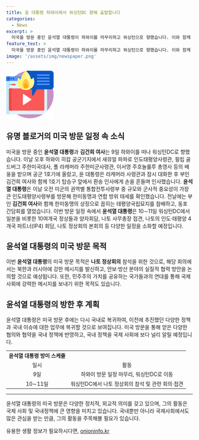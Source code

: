 ```yaml
---
title: 윤 대통령 하와이에서 워싱턴DC 향해 출발합니다
categories:
  - News
excerpt: >
  미국을 방문 중인 윤석열 대통령이 하와이를 마무리하고 워싱턴으로 향했습니다. 이와 함께 윤 대통령은 나토 정상회의 등 다양한 일정을 소화할 예정으로, 북한과 러시아에 강한 메시지를 전하고 안보·방산 분야의 협력 방안을 논의할 것으로 전망됩니다. 해당 기사에서는 윤 대통령의 미국 방문 목적과 일정, 그리고 나토 정상회의에서의 활동 등을 다루고 있습니다. (150자)
feature_text: >
  미국을 방문 중인 윤석열 대통령이 하와이를 마무리하고 워싱턴으로 향했습니다. 이와 함께 윤 대통령은 나토 정상회의 등 다양한 일정을 소화할 예정으로, 북한과 러시아에 강한 메시지를 전하고 안보·방산 분야의 협력 방안을 논의할 것으로 전망됩니다. 해당 기사에서는 윤 대통령의 미국 방문 목적과 일정, 그리고 나토 정상회의에서의 활동 등을 다루고 있습니다. (150자)
image: '/assets/img/newspaper.png'
---
```


<p><img src="/assets/img/news.png" alt="rentncar 속보" /></p>

<h2 data-ke-size="size26">유명 블로거의 미국 방문 일정 속 소식</h2>

<p data-ke-size="size16">미국을 방문 중인 <b>윤석열 대통령</b>과 <b>김건희 여사</b>는 9일 하와이를 떠나 워싱턴DC로 향했습니다. 이날 오후 하와이 히캄 공군기지에서 새뮤얼 파파로 인도태평양사령관, 필립 골드버그 주한미국대사, 폴 라캐머라 주한미군사령관, 이서영 주호놀룰루 총영사 등의 배웅을 받으며 공군 1호기에 올랐고, 윤 대통령은 라캐머라 사령관과 잠시 대화한 후 부인 김건희 여사와 함께 1호기 탑승구 앞에서 환송 인사에게 손을 흔들며 인사했습니다. <b>윤석열 대통령</b>은 이날 오전 미군의 권역별 통합전투사령부 중 규모와 군사적 중요성이 가장 큰 인도태평양사령부를 방문해 한미동맹과 연합 방위 태세를 확인했습니다. 전날에는 부인 <b>김건희 여사</b>와 함께 한미동맹의 상징으로 꼽히는 태평양국립묘지를 참배하고, 동포 간담회를 열었습니다. 이번 방문 일정 속에서 <b>윤석열 대통령</b>은 10∼11일 워싱턴DC에서 일본을 비롯한 10여개국 정상들과 양자회담, 나토 사무총장 접견, 나토의 인도·태평양 4개국 파트너(IP4) 회담, 나토 정상회의 본회의 등 다양한 일정을 소화할 예정입니다.</p>

<h2 data-ke-size="size26">윤석열 대통령의 미국 방문 목적</h2>

<p data-ke-size="size16">이번 <b>윤석열 대통령</b>의 미국 방문 목적은 <b>나토 정상회의</b> 참석을 위한 것으로, 해당 회의에서는 북한과 러시아에 강한 메시지를 발신하고, 안보·방산 분야의 실질적 협력 방안을 논의할 것으로 예상됩니다. 또한, 민주주의 가치를 공유하는 국가들과의 연대를 통해 국제사회에 강력한 메시지를 보내기 위한 목적도 있습니다.</p>

<h2 data-ke-size="size26">윤석열 대통령의 방한 후 계획</h2>

<p data-ke-size="size16">윤석열 대통령은 미국 방문 후에는 다시 국내로 복귀하여, 이전에 추진했던 다양한 정책과 국내 이슈에 대한 업무에 복귀할 것으로 보여집니다. 미국 방문을 통해 얻은 다양한 협의와 협약을 국내 정책에 반영하고, 국내 정책을 국제 사회에 보다 널리 알릴 예정입니다.</p>

<table>
    <tbody>
        <tr>
            <td style="text-align: center; height: 17px;"><b>윤석열 대통령 방미 스케줄</b></td>
        </tr>
        <tr>
            <td style="text-align: center; height: 17px;">일시</td>
            <td style="text-align: center; height: 17px;">활동</td>
        </tr>
        <tr>
            <td style="text-align: center; height: 17px;">9일</td>
            <td style="text-align: center; height: 17px;">하와이 방문 일정 마무리, 워싱턴DC로 이동</td>
        </tr>
        <tr>
            <td style="text-align: center; height: 17px;">10∼11일</td>
            <td style="text-align: center; height: 17px;">워싱턴DC에서 나토 정상회의 참석 및 관련 회의·접견</td>
        </tr>
    </tbody>
</table>

<hr>

<p data-ke-size="size16">윤석열 대통령의 미국 방문은 다양한 정치적, 외교적 의미를 갖고 있으며, 그의 활동은 국제 사회 및 국내정책에 큰 영향을 미치고 있습니다. 국내뿐만 아니라 국제사회에서도 많은 관심을 받는 만큼, 그의 활동을 주목해볼 필요가 있습니다.</p>
유용한 생활 정보가 필요하시다면, <a href="https://onioninfo.kr" rel="dofollow">onioninfo.kr</a>


